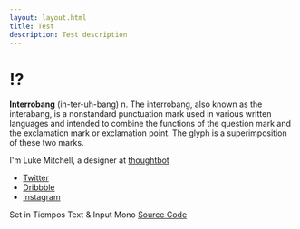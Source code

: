 ```yaml
---
layout: layout.html
title: Test
description: Test description
---
```


# !?

**Interrobang** (in-ter-uh-bang) n. The interrobang, also known as the 
interabang, is a nonstandard punctuation mark used in various written 
languages and intended to combine the functions of the question mark 
and the exclamation mark or exclamation point. The glyph is a superimposition 
of these two marks.

I'm Luke Mitchell, a designer at [thoughtbot][thoughtbot.com]

- [Twitter][twitter.com]
- [Dribbble][dribbble.com]
- [Instagram][instagram.com]

Set in Tiempos Text & Input Mono [Source Code][github.com]

[thoughtbot.com]: https://thoughtbot.com
[twitter.com]: https://twitter.com/LkeMitchll
[dribbble.com]: https://dribbble.com/Interrobang
[instagram.com]: https://www.instagram.com/lkemitchll
[github.com]: https://github.com/LkeMitchll/interroban.gg